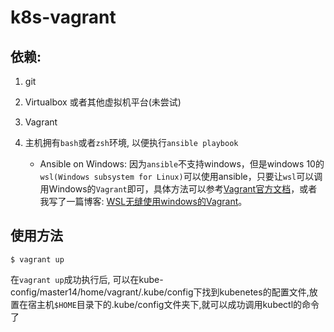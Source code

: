 # k8s-vagrant

## 依赖:

1. git
2. Virtualbox 或者其他虚拟机平台(未尝试)
3. Vagrant
4. 主机拥有`bash`或者`zsh`环境, 以便执行`ansible playbook`

    - Ansible on Windows:  因为`ansible`不支持windows，但是windows 10的`wsl(Windows subsystem for Linux)`可以使用ansible，只要让`wsl`可以调用Windows的`Vagrant`即可，具体方法可以参考[Vagrant官方文档](https://www.vagrantup.com/docs/other/wsl.html)，或者我写了一篇博客:  [WSL无缝使用windows的Vagrant](https://gccpacman.github.io/wslwu-feng-shi-yong-windowsde-vagrant.html)。

## 使用方法

    $ vagrant up

在`vagrant up`成功执行后, 可以在kube-config/master14/home/vagrant/.kube/config下找到kubenetes的配置文件,放置在宿主机`$HOME`目录下的.kube/config文件夹下,就可以成功调用kubectl的命令了

   
